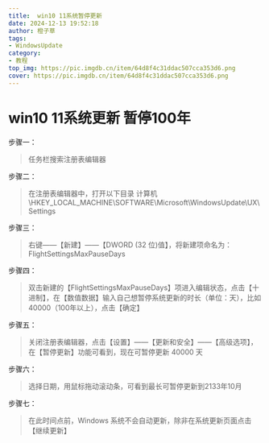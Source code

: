 ```yaml
---
title:  win10 11系统暂停更新
date: 2024-12-13 19:52:18
author: 橙子草
tags:
- WindowsUpdate
category:
- 教程
top_img: https://pic.imgdb.cn/item/64d8f4c31ddac507cca353d6.png
cover: https://pic.imgdb.cn/item/64d8f4c31ddac507cca353d6.png
---
```


# win10 11系统更新 暂停100年

步骤一：

> 任务栏搜索注册表编辑器

步骤二：

> 在注册表编辑器中，打开以下目录 计算机\HKEY_LOCAL_MACHINE\SOFTWARE\Microsoft\WindowsUpdate\UX\Settings

步骤三：

> 右键——【新建】——【DWORD (32 位)值】，将新建项命名为：FlightSettingsMaxPauseDays

步骤四：

> 双击新建的【FlightSettingsMaxPauseDays】项进入编辑状态，点击【十进制】，在【数值数据】输入自己想暂停系统更新的时长（单位：天），比如40000（100年以上），点击【确定】

步骤五：

> 关闭注册表编辑器，点击【设置】——【更新和安全】——【高级选项】，在【暂停更新】功能可看到，现在可暂停更新 40000 天

步骤六：

> 选择日期，用鼠标拖动滚动条，可看到最长可暂停更新到2133年10月

步骤七：

> 在此时间点前，Windows 系统不会自动更新，除非在系统更新页面点击 【继续更新】
